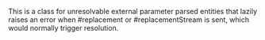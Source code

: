 This is a class for unresolvable external parameter parsed entities that lazily raises an error when #replacement or #replacementStream is sent, which would normally trigger resolution.